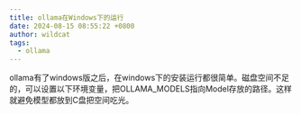 ```yaml
---
title: ollama在Windows下的运行
date: 2024-08-15 08:55:22 +0800
author: wildcat
tags:
  - ollama
---
```

ollama有了windows版之后，在windows下的安装运行都很简单。磁盘空间不足的，可以设置以下环境变量，把OLLAMA_MODELS指向Model存放的路径。这样就避免模型都放到C盘把空间吃光。